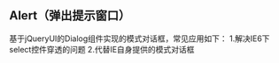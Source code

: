 ﻿Alert（弹出提示窗口）
--------------------
基于jQueryUI的Dialog组件实现的模式对话框，常见应用如下：
1.解决IE6下select控件穿透的问题
2.代替IE自身提供的模式对话框



